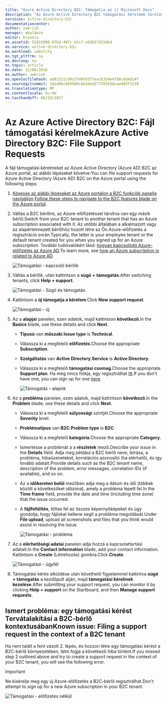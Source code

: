 ```yaml
---
title: "Azure Active Directory B2C: Támogatja az |} Microsoft Docs"
description: "Az Azure Active Directory B2C támogatási kérelmek tárolási"
services: active-directory-b2c
documentationcenter: 
author: swkrish
manager: mbaldwin
editor: bryanla
ms.assetid: 51922008-6fbd-487c-b2c7-a5db57d154b4
ms.service: active-directory-b2c
ms.workload: identity
ms.tgt_pltfrm: na
ms.devlang: na
ms.topic: article
ms.date: 12/06/2016
ms.author: swkrish
ms.openlocfilehash: ad02321c99c57d0f83f7eacb354e47d8c6d4d14f
ms.sourcegitcommit: 18ad9bc049589c8e44ed277f8f43dcaa483f3339
ms.translationtype: MT
ms.contentlocale: hu-HU
ms.lasthandoff: 08/29/2017
---
```

# <a name="azure-active-directory-b2c-file-support-requests"></a><span data-ttu-id="2578f-103">Az Azure Active Directory B2C: Fájl támogatási kérelmek</span><span class="sxs-lookup"><span data-stu-id="2578f-103">Azure Active Directory B2C: File Support Requests</span></span>
<span data-ttu-id="2578f-104">A fájl támogatási kérelmeket az Azure Active Directory (Azure AD) B2C az Azure portál, az alábbi lépéseket követve:</span><span class="sxs-lookup"><span data-stu-id="2578f-104">You can file support requests for Azure Active Directory (Azure AD) B2C on the Azure portal using the following steps:</span></span>

1. <span data-ttu-id="2578f-105">[Kövesse az alábbi lépéseket az Azure portálon a B2C funkciók panelje navigáljon](active-directory-b2c-app-registration.md#navigate-to-b2c-settings).</span><span class="sxs-lookup"><span data-stu-id="2578f-105">[Follow these steps to navigate to the B2C features blade on the Azure portal](active-directory-b2c-app-registration.md#navigate-to-b2c-settings).</span></span>
2. <span data-ttu-id="2578f-106">Váltás a B2C bérlőre, az Azure-előfizetéssel társítva van egy másik bérlő.</span><span class="sxs-lookup"><span data-stu-id="2578f-106">Switch from your B2C tenant to another tenant that has an Azure subscription associated with it.</span></span> <span data-ttu-id="2578f-107">Az utóbbi általában a alkalmazott vagy az alapértelmezett bérlőhöz hozott létre az Ön Azure-előfizetés a regisztráció során.</span><span class="sxs-lookup"><span data-stu-id="2578f-107">Typically, the latter is your employee tenant or the default tenant created for you when you signed up for an Azure subscription.</span></span> <span data-ttu-id="2578f-108">További tudnivalókért lásd: [hogyan kapcsolódó Azure-előfizetés az Azure AD](../active-directory/active-directory-how-subscriptions-associated-directory.md).</span><span class="sxs-lookup"><span data-stu-id="2578f-108">To learn more, see [how an Azure subscription is related to Azure AD](../active-directory/active-directory-how-subscriptions-associated-directory.md).</span></span>
   
    ![Támogatási - kapcsoló bérlők](./media/active-directory-b2c-support/support-switch-dir.png)
3. <span data-ttu-id="2578f-110">Váltás a bérlők, után kattintson a **súgó + támogatás**.</span><span class="sxs-lookup"><span data-stu-id="2578f-110">After switching tenants, click **Help + support**.</span></span>
   
    ![Támogatási - Súgó és támogatás](./media/active-directory-b2c-support/support-support.png)
4. <span data-ttu-id="2578f-112">Kattintson a **új támogatja a kérelem**.</span><span class="sxs-lookup"><span data-stu-id="2578f-112">Click **New support request**.</span></span>
   
    ![Támogatási - új](./media/active-directory-b2c-support/support-new.png)
5. <span data-ttu-id="2578f-114">Az a **alapjai** panelen, ezen adatok, majd kattintson **következő**.</span><span class="sxs-lookup"><span data-stu-id="2578f-114">In the **Basics** blade, use these details and click **Next**.</span></span>
   
   * <span data-ttu-id="2578f-115">**Típusú** van **műszaki**.</span><span class="sxs-lookup"><span data-stu-id="2578f-115">**Issue type** is **Technical**.</span></span>
   * <span data-ttu-id="2578f-116">Válassza ki a megfelelő **előfizetés**.</span><span class="sxs-lookup"><span data-stu-id="2578f-116">Choose the appropriate **Subscription**.</span></span>
   * <span data-ttu-id="2578f-117">**Szolgáltatás** van **Active Directory**.</span><span class="sxs-lookup"><span data-stu-id="2578f-117">**Service** is **Active Directory**.</span></span>
   * <span data-ttu-id="2578f-118">Válassza ki a megfelelő **támogatási csomag**.</span><span class="sxs-lookup"><span data-stu-id="2578f-118">Choose the appropriate **Support plan**.</span></span> <span data-ttu-id="2578f-119">Ha még nincs fiókja, egy regisztrálhat [Itt](https://azure.microsoft.com/en-us/support/plans/).</span><span class="sxs-lookup"><span data-stu-id="2578f-119">If you don't have one, you can sign up for one [here](https://azure.microsoft.com/en-us/support/plans/).</span></span>
     
     ![Támogatás – alapok](./media/active-directory-b2c-support/support-basics.png)
6. <span data-ttu-id="2578f-121">Az a **probléma** panelen, ezen adatok, majd kattintson **következő**.</span><span class="sxs-lookup"><span data-stu-id="2578f-121">In the **Problem** blade, use these details and click **Next**.</span></span>
   
   * <span data-ttu-id="2578f-122">Válassza ki a megfelelő **súlyossági** szintjét.</span><span class="sxs-lookup"><span data-stu-id="2578f-122">Choose the appropriate **Severity** level.</span></span>
   * <span data-ttu-id="2578f-123">**Problématípus** van **B2C**.</span><span class="sxs-lookup"><span data-stu-id="2578f-123">**Problem type** is **B2C**.</span></span>
   * <span data-ttu-id="2578f-124">Válassza ki a megfelelő **kategória**.</span><span class="sxs-lookup"><span data-stu-id="2578f-124">Choose the appropriate **Category**.</span></span>
   * <span data-ttu-id="2578f-125">Ismertesse a problémát a a **részletek** mező.</span><span class="sxs-lookup"><span data-stu-id="2578f-125">Describe your issue in the **Details** field.</span></span> <span data-ttu-id="2578f-126">Adja meg például a B2C bérlő neve, leírása, a probléma, hibaüzeneteket, korrelációs azonosító (ha elérhető), és így tovább adatait.</span><span class="sxs-lookup"><span data-stu-id="2578f-126">Provide details such as the B2C tenant name, description of the problem, error messages, correlation IDs (if available), and so on.</span></span>
   * <span data-ttu-id="2578f-127">Az a **időkereten belül** mezőben adja meg a dátum és idő (többek között a következőket időzóna), amely a probléma lépett fel.</span><span class="sxs-lookup"><span data-stu-id="2578f-127">In the **Time frame** field, provide the date and time (including time zone) that the issue occurred.</span></span>
   * <span data-ttu-id="2578f-128">A **fájlfeltöltés**, töltse fel az összes képernyőképeket és úgy gondolja, hogy fájlokat kellene segít a probléma megoldását.</span><span class="sxs-lookup"><span data-stu-id="2578f-128">Under **File upload**, upload all screenshots and files that you think would assist in resolving the issue.</span></span>
     
     ![Támogatási - probléma](./media/active-directory-b2c-support/support-problem.png)
7. <span data-ttu-id="2578f-130">Az a **elérhetőségi adatai** panelen adja hozzá a kapcsolattartási adatait.</span><span class="sxs-lookup"><span data-stu-id="2578f-130">In the **Contact information** blade, add your contact information.</span></span> <span data-ttu-id="2578f-131">Kattintson a **Create** (Létrehozás) gombra.</span><span class="sxs-lookup"><span data-stu-id="2578f-131">Click **Create**.</span></span>
   
    ![Támogatási - ügyfél](./media/active-directory-b2c-support/support-contact.png)
8. <span data-ttu-id="2578f-133">Támogatási kérés elküldése után követhető figyelemmel kattintva **súgó + támogatás** a kezdőpult alján, majd **támogatási kérelmek kezelése**.</span><span class="sxs-lookup"><span data-stu-id="2578f-133">After submitting your support request, you can monitor it by clicking **Help + support** on the Startboard, and then **Manage support requests**.</span></span>

## <a name="known-issue-filing-a-support-request-in-the-context-of-a-b2c-tenant"></a><span data-ttu-id="2578f-134">Ismert probléma: egy támogatási kérést Tervátalakítási a B2C-bérlő kontextusában</span><span class="sxs-lookup"><span data-stu-id="2578f-134">Known issue: Filing a support request in the context of a B2C tenant</span></span>
<span data-ttu-id="2578f-135">Ha nem talált a fent vázolt 2. lépés, és hozzon létre egy támogatási kérést a B2C-bérlő környezetében, látni fogja a következő hiba történt.</span><span class="sxs-lookup"><span data-stu-id="2578f-135">If you missed step 2 outlined above and try to create a support request in the context of your B2C tenant, you will see the following error.</span></span>

> [!IMPORTANT]
> <span data-ttu-id="2578f-136">Ne kísérelje meg egy új Azure-előfizetés a B2C-bérlő regisztrálhat.</span><span class="sxs-lookup"><span data-stu-id="2578f-136">Don't attempt to sign up for a new Azure subscription in your B2C tenant.</span></span>  
> 
> 

![Támogatási - előfizetés nélkül](./media/active-directory-b2c-support/support-no-sub.png)

